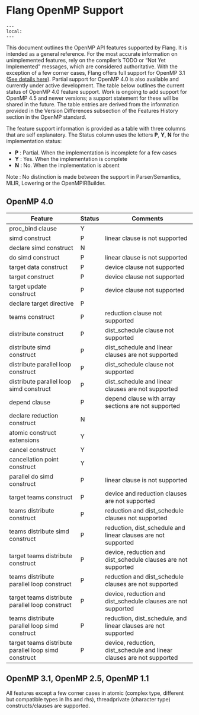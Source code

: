 <!--===- docs/OpenMPSupport.md

   Part of the LLVM Project, under the Apache License v2.0 with LLVM Exceptions.
   See https://llvm.org/LICENSE.txt for license information.
   SPDX-License-Identifier: Apache-2.0 WITH LLVM-exception

-->

# Flang OpenMP Support

```{contents}
---
local:
---
```

This document outlines the OpenMP API features supported by Flang. It is intended as a general reference.
For the most accurate information on unimplemented features, rely on the compiler’s TODO or “Not Yet Implemented”
messages, which are considered authoritative.  With the exception of a few corner cases, Flang
offers full support for OpenMP 3.1 ([See details here](#openmp-31-openmp-25-openmp-11)).
Partial support for OpenMP 4.0 is also available and currently under active development.
The table below outlines the current status of OpenMP 4.0 feature support.
Work is ongoing to add support for OpenMP 4.5 and newer versions; a support statement for these will be shared in the future.
The table entries are derived from the information provided in the Version Differences subsection of the Features History section in the OpenMP standard.

The feature support information is provided as a table with three columns that are self explanatory. The Status column uses
the letters **P**, **Y**, **N** for the implementation status:
- **P** : Partial. When the implementation is incomplete for a few cases
- **Y** : Yes. When the implementation is complete
- **N** : No. When the implementation is absent

Note : No distinction is made between the support in Parser/Semantics, MLIR, Lowering or the OpenMPIRBuilder.

## OpenMP 4.0

| Feature                                                    | Status | Comments                                                |
|------------------------------------------------------------|--------|---------------------------------------------------------|
| proc_bind clause                                           | Y      | |
| simd construct                                             | P      | linear clause is not supported |
| declare simd construct                                     | N      | |
| do simd construct                                          | P      | linear clause is not supported |
| target data construct                                      | P      | device clause not supported |
| target construct                                           | P      | device clause not supported |
| target update construct                                    | P      | device clause not supported |
| declare target directive                                   | P      | |
| teams construct                                            | P      | reduction clause not supported |
| distribute construct                                       | P      | dist_schedule clause not supported |
| distribute simd construct                                  | P      | dist_schedule and linear clauses are not supported |
| distribute parallel loop construct                         | P      | dist_schedule clause not supported |
| distribute parallel loop simd construct                    | P      | dist_schedule and linear clauses are not supported |
| depend clause                                              | P      | depend clause with array sections are not supported |
| declare reduction construct                                | N      | |
| atomic construct extensions                                | Y      | |
| cancel construct                                           | Y      | |
| cancellation point construct                               | Y      | |
| parallel do simd construct                                 | P      | linear clause is not supported |
| target teams construct                                     | P      | device and reduction clauses are not supported |
| teams distribute construct                                 | P      | reduction and dist_schedule clauses not supported |
| teams distribute simd construct                            | P      | reduction, dist_schedule and linear clauses are not supported |
| target teams distribute construct                          | P      | device, reduction and dist_schedule clauses are not supported |
| teams distribute parallel loop construct                   | P      | reduction and dist_schedule clauses are not supported |
| target teams distribute parallel loop construct            | P      | device, reduction and dist_schedule clauses are not supported |
| teams distribute parallel loop simd construct              | P      | reduction, dist_schedule, and linear clauses are not supported |
| target teams distribute parallel loop simd construct       | P      | device, reduction, dist_schedule and linear clauses are not supported |

## OpenMP 3.1, OpenMP 2.5, OpenMP 1.1
All features except a few corner cases in atomic (complex type, different but compatible types in lhs and rhs), threadprivate (character type) constructs/clauses are supported.
